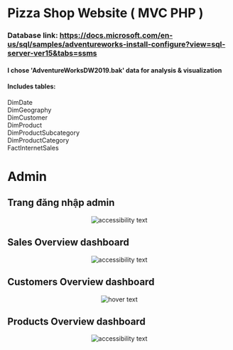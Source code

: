 # Pizza Shop Website ( MVC PHP )

### Database link: https://docs.microsoft.com/en-us/sql/samples/adventureworks-install-configure?view=sql-server-ver15&tabs=ssms

#### I chose 'AdventureWorksDW2019.bak' data for analysis & visualization<br>
#### Includes tables: <br>
DimDate<br>
DimGeography<br>
DimCustomer<br>
DimProduct<br>
DimProductSubcategory<br>
DimProductCategory<br>
FactInternetSales<br>
# Admin
## Trang đăng nhập admin
<p align="center">
  <img src="[https://github.com/syo2000/AdventureWorks2019_Analysis_and_Visualization_with_PowerBI/blob/main/data%20model.PNG](https://github.com/syo2000/Pizza-Shop-Website/blob/main/img/img3.PNG?raw=true)"  alt="accessibility text">
</p>

## Sales Overview dashboard
<p align="center">
  <img src="https://github.com/syo2000/AdventureWorks2019_Analysis_and_Visualization_with_PowerBI/blob/main/sales%20overview.jpg"  alt="accessibility text">
</p>

## Customers Overview dashboard
<p align="center">
  <img src="https://github.com/syo2000/AdventureWorks2019_Analysis_and_Visualization_with_PowerBI/blob/main/customers%20overview.jpg"  title="hover text">
</p>

## Products Overview dashboard
<p align="center">
  <img src="https://github.com/syo2000/AdventureWorks2019_Analysis_and_Visualization_with_PowerBI/blob/main/product%20overview.jpg"  alt="accessibility text">
</p>
